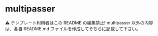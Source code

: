 # multipasser

:warning: テンプレート利用者はこの README の編集禁止! multipasser 以外の内容は、各自 README.md ファイルを作成してそちらに記載して下さい。

